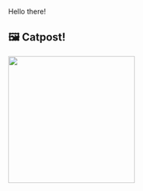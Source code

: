 Hello there!



## 🖼️ Catpost!

<sub>
    <img src="https://cdn2.thecatapi.com/images/ra.jpg" height="256">
</sub>

